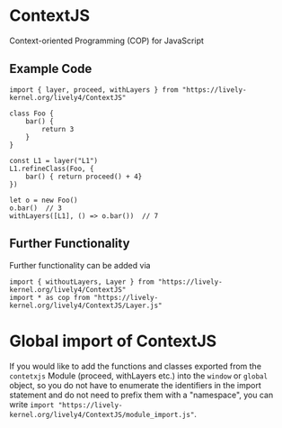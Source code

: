 # ContextJS

Context-oriented Programming (COP) for JavaScript


## Example Code 

```JS
import { layer, proceed, withLayers } from "https://lively-kernel.org/lively4/ContextJS"

class Foo {
	bar() {
		return 3
	}
}

const L1 = layer("L1")
L1.refineClass(Foo, {
	bar() { return proceed() + 4}
})

let o = new Foo()
o.bar()  // 3
withLayers([L1], () => o.bar())  // 7
```

## Further Functionality

Further functionality can be added via

```JS
import { withoutLayers, Layer } from "https://lively-kernel.org/lively4/ContextJS"
import * as cop from "https://lively-kernel.org/lively4/ContextJS/Layer.js"
```

# Global import of ContextJS

If you would like to add the functions and classes exported from the
`contetxjs` Module (proceed, withLayers etc.) into the `window` or `global`
object, so you do not have to enumerate the identifiers in the import statement
and do not need to prefix them with a "namespace", you can write `import
"https://lively-kernel.org/lively4/ContextJS/module_import.js"`.
